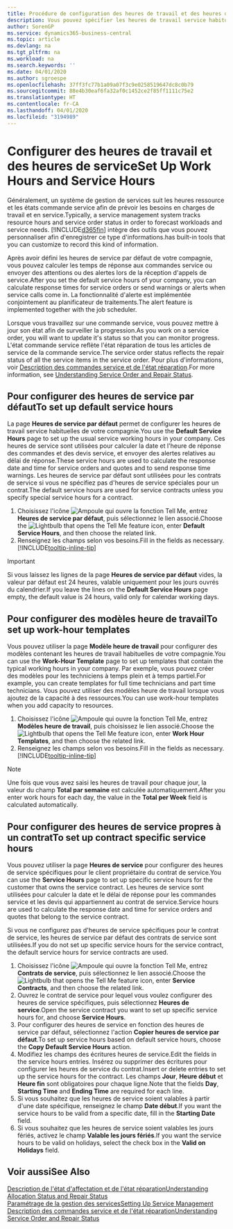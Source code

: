 ```yaml
---
title: Procédure de configuration des heures de travail et des heures de service | Microsoft Docs
description: Vous pouvez spécifier les heures de travail service habituelles de votre compagnie. Ces heures de service sont utilisées pour calculer la date et l'heure de réponse des commandes et des devis service, et envoyer des alertes relatives au délai de réponse.
author: SorenGP
ms.service: dynamics365-business-central
ms.topic: article
ms.devlang: na
ms.tgt_pltfrm: na
ms.workload: na
ms.search.keywords: ''
ms.date: 04/01/2020
ms.author: sgroespe
ms.openlocfilehash: 37ff3fc77b1a09a07f3c9e0258519647dc8c0b79
ms.sourcegitcommit: 88e4b30eaf6fa32af0c1452ce2f85ff1111c75e2
ms.translationtype: HT
ms.contentlocale: fr-CA
ms.lasthandoff: 04/01/2020
ms.locfileid: "3194989"
---
```

# <a name="set-up-work-hours-and-service-hours"></a><span data-ttu-id="4ce05-104">Configurer des heures de travail et des heures de service</span><span class="sxs-lookup"><span data-stu-id="4ce05-104">Set Up Work Hours and Service Hours</span></span>
<span data-ttu-id="4ce05-105">Généralement, un système de gestion de services suit les heures ressource et les états commande service afin de prévoir les besoins en charges de travail et en service.</span><span class="sxs-lookup"><span data-stu-id="4ce05-105">Typically, a service management system tracks resource hours and service order status in order to forecast workloads and service needs.</span></span> [!INCLUDE[d365fin](includes/d365fin_md.md)] <span data-ttu-id="4ce05-106">intègre des outils que vous pouvez personnaliser afin d'enregistrer ce type d'informations.</span><span class="sxs-lookup"><span data-stu-id="4ce05-106">has built-in tools that you can customize to record this kind of information.</span></span>  
  
<span data-ttu-id="4ce05-107">Après avoir défini les heures de service par défaut de votre compagnie, vous pouvez calculer les temps de réponse aux commandes service ou envoyer des attentions ou des alertes lors de la réception d'appels de service.</span><span class="sxs-lookup"><span data-stu-id="4ce05-107">After you set the default service hours of your company, you can calculate response times for service orders or send warnings or alerts when service calls come in.</span></span> <span data-ttu-id="4ce05-108">La fonctionnalité d'alerte est implémentée conjointement au planificateur de traitements.</span><span class="sxs-lookup"><span data-stu-id="4ce05-108">The alert feature is implemented together with the job scheduler.</span></span>   
  
<span data-ttu-id="4ce05-109">Lorsque vous travaillez sur une commande service, vous pouvez mettre à jour son état afin de surveiller la progression.</span><span class="sxs-lookup"><span data-stu-id="4ce05-109">As you work on a service order, you will want to update it's status so that you can monitor progress.</span></span> <span data-ttu-id="4ce05-110">L'état commande service reflète l'état réparation de tous les articles de service de la commande service.</span><span class="sxs-lookup"><span data-stu-id="4ce05-110">The service order status reflects the repair status of all the service items in the service order.</span></span> <span data-ttu-id="4ce05-111">Pour plus d'informations, voir [Description des commandes service et de l'état réparation](service-order-repair-status.md).</span><span class="sxs-lookup"><span data-stu-id="4ce05-111">For more information, see [Understanding Service Order and Repair Status](service-order-repair-status.md).</span></span> 

## <a name="to-set-up-default-service-hours"></a><span data-ttu-id="4ce05-112">Pour configurer des heures de service par défaut</span><span class="sxs-lookup"><span data-stu-id="4ce05-112">To set up default service hours</span></span>  
<span data-ttu-id="4ce05-113">La page **Heures de service par défaut** permet de configurer les heures de travail service habituelles de votre compagnie.</span><span class="sxs-lookup"><span data-stu-id="4ce05-113">You use the **Default Service Hours** page to set up the usual service working hours in your company.</span></span> <span data-ttu-id="4ce05-114">Ces heures de service sont utilisées pour calculer la date et l'heure de réponse des commandes et des devis service, et envoyer des alertes relatives au délai de réponse.</span><span class="sxs-lookup"><span data-stu-id="4ce05-114">These service hours are used to calculate the response date and time for service orders and quotes and to send response time warnings.</span></span> <span data-ttu-id="4ce05-115">Les heures de service par défaut sont utilisées pour les contrats de service si vous ne spécifiez pas d'heures de service spéciales pour un contrat.</span><span class="sxs-lookup"><span data-stu-id="4ce05-115">The default service hours are used for service contracts unless you specify special service hours for a contract.</span></span>  
  
1. <span data-ttu-id="4ce05-116">Choisissez l'icône ![Ampoule qui ouvre la fonction Tell Me](media/ui-search/search_small.png "Dites-moi ce que vous voulez faire"), entrez **Heures de service par défaut**, puis sélectionnez le lien associé.</span><span class="sxs-lookup"><span data-stu-id="4ce05-116">Choose the ![Lightbulb that opens the Tell Me feature](media/ui-search/search_small.png "Tell me what you want to do") icon, enter **Default Service Hours**, and then choose the related link.</span></span>  
2. <span data-ttu-id="4ce05-117">Renseignez les champs selon vos besoins.</span><span class="sxs-lookup"><span data-stu-id="4ce05-117">Fill in the fields as necessary.</span></span> [!INCLUDE[tooltip-inline-tip](includes/tooltip-inline-tip_md.md)]  
  
> [!IMPORTANT]  
>  <span data-ttu-id="4ce05-118">Si vous laissez les lignes de la page **Heures de service par défaut** vides, la valeur par défaut est 24 heures, valable uniquement pour les jours ouvrés du calendrier.</span><span class="sxs-lookup"><span data-stu-id="4ce05-118">If you leave the lines on the **Default Service Hours** page empty, the default value is 24 hours, valid only for calendar working days.</span></span>  
  
## <a name="to-set-up-work-hour-templates"></a><span data-ttu-id="4ce05-119">Pour configurer des modèles heure de travail</span><span class="sxs-lookup"><span data-stu-id="4ce05-119">To set up work-hour templates</span></span>
<span data-ttu-id="4ce05-120">Vous pouvez utiliser la page **Modèle heure de travail** pour configurer des modèles contenant les heures de travail habituelles de votre compagnie.</span><span class="sxs-lookup"><span data-stu-id="4ce05-120">You can use the **Work-Hour Template** page to set up templates that contain the typical working hours in your company.</span></span> <span data-ttu-id="4ce05-121">Par exemple, vous pouvez créer des modèles pour les techniciens à temps plein et à temps partiel.</span><span class="sxs-lookup"><span data-stu-id="4ce05-121">For example, you can create templates for full time technicians and part time technicians.</span></span> <span data-ttu-id="4ce05-122">Vous pouvez utiliser des modèles heure de travail lorsque vous ajoutez de la capacité à des ressources.</span><span class="sxs-lookup"><span data-stu-id="4ce05-122">You can use work-hour templates when you add capacity to resources.</span></span>  
  
1. <span data-ttu-id="4ce05-123">Choisissez l'icône ![Ampoule qui ouvre la fonction Tell Me](media/ui-search/search_small.png "Dites-moi ce que vous voulez faire"), entrez **Modèles heure de travail**, puis choisissez le lien associé.</span><span class="sxs-lookup"><span data-stu-id="4ce05-123">Choose the ![Lightbulb that opens the Tell Me feature](media/ui-search/search_small.png "Tell me what you want to do") icon, enter **Work Hour Templates**, and then choose the related link.</span></span>  
2. <span data-ttu-id="4ce05-124">Renseignez les champs selon vos besoins.</span><span class="sxs-lookup"><span data-stu-id="4ce05-124">Fill in the fields as necessary.</span></span> [!INCLUDE[tooltip-inline-tip](includes/tooltip-inline-tip_md.md)]  
  
> [!Note]
> <span data-ttu-id="4ce05-125">Une fois que vous avez saisi les heures de travail pour chaque jour, la valeur du champ **Total par semaine** est calculée automatiquement.</span><span class="sxs-lookup"><span data-stu-id="4ce05-125">After you enter work hours for each day, the value in the **Total per Week** field is calculated automatically.</span></span>  

## <a name="to-set-up-contract-specific-service-hours"></a><span data-ttu-id="4ce05-126">Pour configurer des heures de service propres à un contrat</span><span class="sxs-lookup"><span data-stu-id="4ce05-126">To set up contract specific service hours</span></span>  
<span data-ttu-id="4ce05-127">Vous pouvez utiliser la page **Heures de service** pour configurer des heures de service spécifiques pour le client propriétaire du contrat de service.</span><span class="sxs-lookup"><span data-stu-id="4ce05-127">You can use the **Service Hours** page to set up specific service hours for the customer that owns the service contract.</span></span> <span data-ttu-id="4ce05-128">Les heures de service sont utilisées pour calculer la date et le délai de réponse pour les commandes service et les devis qui appartiennent au contrat de service.</span><span class="sxs-lookup"><span data-stu-id="4ce05-128">Service hours are used to calculate the response date and time for service orders and quotes that belong to the service contract.</span></span>  
  
<span data-ttu-id="4ce05-129">Si vous ne configurez pas d'heures de service spécifiques pour le contrat de service, les heures de service par défaut des contrats de service sont utilisées.</span><span class="sxs-lookup"><span data-stu-id="4ce05-129">If you do not set up specific service hours for the service contract, the default service hours for service contracts are used.</span></span>  
  
1. <span data-ttu-id="4ce05-130">Choisissez l'icône ![Ampoule qui ouvre la fonction Tell Me](media/ui-search/search_small.png "Dites-moi ce que vous voulez faire"), entrez **Contrats de service**, puis sélectionnez le lien associé.</span><span class="sxs-lookup"><span data-stu-id="4ce05-130">Choose the ![Lightbulb that opens the Tell Me feature](media/ui-search/search_small.png "Tell me what you want to do") icon, enter **Service Contracts**, and then choose the related link.</span></span>  
2. <span data-ttu-id="4ce05-131">Ouvrez le contrat de service pour lequel vous voulez configurer des heures de service spécifiques, puis sélectionnez **Heures de service**.</span><span class="sxs-lookup"><span data-stu-id="4ce05-131">Open the service contract you want to set up specific service hours for, and choose **Service Hours**.</span></span>  
4. <span data-ttu-id="4ce05-132">Pour configurer des heures de service en fonction des heures de service par défaut, sélectionnez l'action **Copier heures de service par défaut**.</span><span class="sxs-lookup"><span data-stu-id="4ce05-132">To set up service hours based on default service hours, choose the **Copy Default Service Hours** action.</span></span>  
5. <span data-ttu-id="4ce05-133">Modifiez les champs des écritures heures de service.</span><span class="sxs-lookup"><span data-stu-id="4ce05-133">Edit the fields in the service hours entries.</span></span> <span data-ttu-id="4ce05-134">Insérez ou supprimer des écritures pour configurer les heures de service du contrat.</span><span class="sxs-lookup"><span data-stu-id="4ce05-134">Insert or delete entries to set up the service hours for the contract.</span></span> <span data-ttu-id="4ce05-135">Les champs **Jour**, **Heure début** et **Heure fin** sont obligatoires pour chaque ligne.</span><span class="sxs-lookup"><span data-stu-id="4ce05-135">Note that the fields **Day**, **Starting Time** and **Ending Time** are required for each line.</span></span>  
6. <span data-ttu-id="4ce05-136">Si vous souhaitez que les heures de service soient valables à partir d'une date spécifique, renseignez le champ **Date début**.</span><span class="sxs-lookup"><span data-stu-id="4ce05-136">If you want the service hours to be valid from a specific date, fill in the **Starting Date** field.</span></span>  
7. <span data-ttu-id="4ce05-137">Si vous souhaitez que les heures de service soient valables les jours fériés, activez le champ **Valable les jours fériés**.</span><span class="sxs-lookup"><span data-stu-id="4ce05-137">If you want the service hours to be valid on holidays, select the check box in the **Valid on Holidays** field.</span></span>  

## <a name="see-also"></a><span data-ttu-id="4ce05-138">Voir aussi</span><span class="sxs-lookup"><span data-stu-id="4ce05-138">See Also</span></span>  
[<span data-ttu-id="4ce05-139">Description de l'état d'affectation et de l'état réparation</span><span class="sxs-lookup"><span data-stu-id="4ce05-139">Understanding Allocation Status and Repair Status</span></span>](service-allocation-status-and-repair-status.md)  
[<span data-ttu-id="4ce05-140">Paramétrage de la gestion des services</span><span class="sxs-lookup"><span data-stu-id="4ce05-140">Setting Up Service Management</span></span>](service-setup-service.md)  
[<span data-ttu-id="4ce05-141">Description des commandes service et de l'état réparation</span><span class="sxs-lookup"><span data-stu-id="4ce05-141">Understanding Service Order and Repair Status</span></span>](service-order-repair-status.md)  
